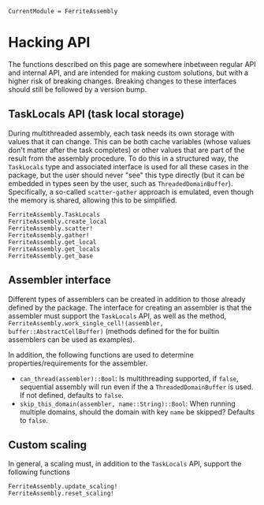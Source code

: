 ```@meta
CurrentModule = FerriteAssembly
```
# Hacking API
The functions described on this page are somewhere inbetween regular API and internal API,
and are intended for making custom solutions, but with a higher risk of breaking changes.
Breaking changes to these interfaces should still be followed by a version bump.

## TaskLocals API (task local storage)
During multithreaded assembly, each task needs its own storage with values that it can change.
This can be both cache variables (whose values don't matter after the task completes) or 
other values that are part of the result from the assembly procedure. To do this in a structured
way, the `TaskLocals` type and associated interface is used for all these cases in the package,
but the user should never "see" this type directly (but it can be embedded in types seen by the user,
such as `ThreadedDomainBuffer`). Specifically, a so-called `scatter-gather` approach is emulated, 
even though the memory is shared, allowing this to be simplified. 
```@docs
FerriteAssembly.TaskLocals
FerriteAssembly.create_local
FerriteAssembly.scatter!
FerriteAssembly.gather!
FerriteAssembly.get_local
FerriteAssembly.get_locals
FerriteAssembly.get_base
```

## Assembler interface
Different types of assemblers can be created in addition to those already defined by the package.
The interface for creating an assembler is that the assembler must support the `TaskLocals` API, as well as the method, 
`FerriteAssembly.work_single_cell!(assembler, buffer::AbstractCellBuffer)`
(methods defined for the for builtin assemblers can be used as examples).

In addition, the following functions are used to determine properties/requirements for the assembler. 
- `can_thread(assembler)::Bool`: Is multithreading supported, if `false`, sequential assembly will run even if the a `ThreadedDomainBuffer` is used. If not defined, defaults to `false`. 
- `skip_this_domain(assembler, name::String)::Bool`: When running multiple domains, should the domain with key `name` be skipped? Defaults to `false`. 

## Custom scaling
In general, a scaling must, in addition to the `TaskLocals` API, 
support the following functions
```@docs
FerriteAssembly.update_scaling!
FerriteAssembly.reset_scaling!
```

